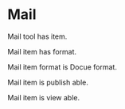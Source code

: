 # Mail

Mail tool has item.

Mail item has format.

Mail item format is Docue format.

Mail item is publish able.

Mail item is view able.